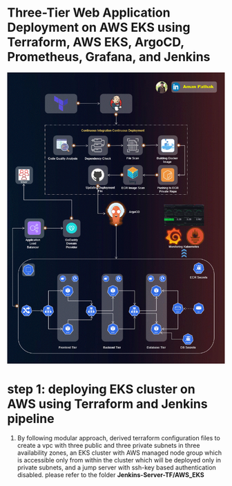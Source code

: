 # Three-Tier Web Application Deployment on AWS EKS using Terraform, AWS EKS, ArgoCD, Prometheus, Grafana, and Jenkins

![Three-Tier Banner](assets/Three-Tier.gif)

# step 1: deploying EKS cluster on AWS using Terraform and Jenkins pipeline

1. By following modular approach, derived terraform configuration files to create a vpc with three public and three private subnets in three availability zones, an EKS cluster with AWS managed node group which is accessible only from within the cluster which will be deployed only in private subnets, and a jump server with ssh-key based authentication disabled. please refer to the folder **Jenkins-Server-TF/AWS_EKS**


